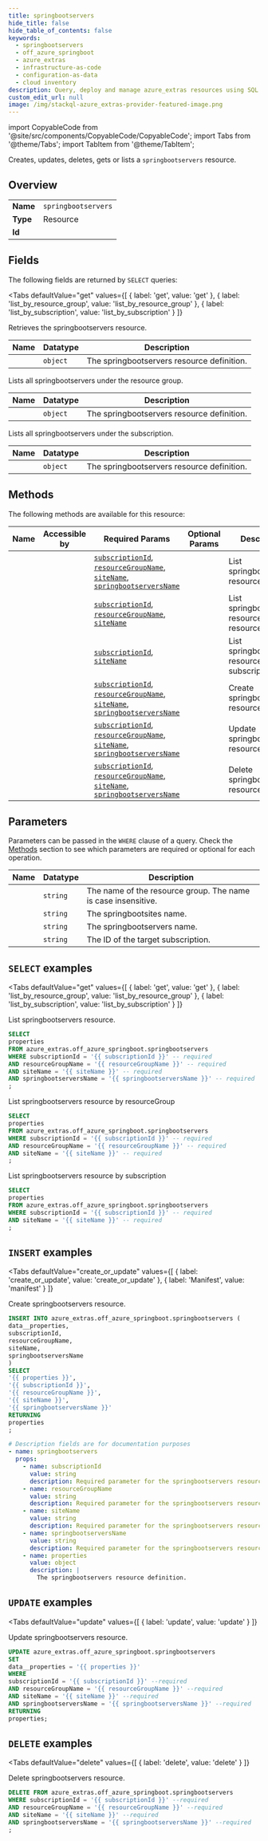 ```yaml
--- 
title: springbootservers
hide_title: false
hide_table_of_contents: false
keywords:
  - springbootservers
  - off_azure_springboot
  - azure_extras
  - infrastructure-as-code
  - configuration-as-data
  - cloud inventory
description: Query, deploy and manage azure_extras resources using SQL
custom_edit_url: null
image: /img/stackql-azure_extras-provider-featured-image.png
---
```


import CopyableCode from '@site/src/components/CopyableCode/CopyableCode';
import Tabs from '@theme/Tabs';
import TabItem from '@theme/TabItem';

Creates, updates, deletes, gets or lists a <code>springbootservers</code> resource.

## Overview
<table><tbody>
<tr><td><b>Name</b></td><td><code>springbootservers</code></td></tr>
<tr><td><b>Type</b></td><td>Resource</td></tr>
<tr><td><b>Id</b></td><td><CopyableCode code="azure_extras.off_azure_springboot.springbootservers" /></td></tr>
</tbody></table>

## Fields

The following fields are returned by `SELECT` queries:

<Tabs
    defaultValue="get"
    values={[
        { label: 'get', value: 'get' },
        { label: 'list_by_resource_group', value: 'list_by_resource_group' },
        { label: 'list_by_subscription', value: 'list_by_subscription' }
    ]}
>
<TabItem value="get">

Retrieves the springbootservers resource.

<table>
<thead>
    <tr>
    <th>Name</th>
    <th>Datatype</th>
    <th>Description</th>
    </tr>
</thead>
<tbody>
<tr>
    <td><CopyableCode code="properties" /></td>
    <td><code>object</code></td>
    <td>The springbootservers resource definition.</td>
</tr>
</tbody>
</table>
</TabItem>
<TabItem value="list_by_resource_group">

Lists all springbootservers under the resource group.

<table>
<thead>
    <tr>
    <th>Name</th>
    <th>Datatype</th>
    <th>Description</th>
    </tr>
</thead>
<tbody>
<tr>
    <td><CopyableCode code="properties" /></td>
    <td><code>object</code></td>
    <td>The springbootservers resource definition.</td>
</tr>
</tbody>
</table>
</TabItem>
<TabItem value="list_by_subscription">

Lists all springbootservers under the subscription.

<table>
<thead>
    <tr>
    <th>Name</th>
    <th>Datatype</th>
    <th>Description</th>
    </tr>
</thead>
<tbody>
<tr>
    <td><CopyableCode code="properties" /></td>
    <td><code>object</code></td>
    <td>The springbootservers resource definition.</td>
</tr>
</tbody>
</table>
</TabItem>
</Tabs>

## Methods

The following methods are available for this resource:

<table>
<thead>
    <tr>
    <th>Name</th>
    <th>Accessible by</th>
    <th>Required Params</th>
    <th>Optional Params</th>
    <th>Description</th>
    </tr>
</thead>
<tbody>
<tr>
    <td><a href="#get"><CopyableCode code="get" /></a></td>
    <td><CopyableCode code="select" /></td>
    <td><a href="#parameter-subscriptionId"><code>subscriptionId</code></a>, <a href="#parameter-resourceGroupName"><code>resourceGroupName</code></a>, <a href="#parameter-siteName"><code>siteName</code></a>, <a href="#parameter-springbootserversName"><code>springbootserversName</code></a></td>
    <td></td>
    <td>List springbootservers resource.</td>
</tr>
<tr>
    <td><a href="#list_by_resource_group"><CopyableCode code="list_by_resource_group" /></a></td>
    <td><CopyableCode code="select" /></td>
    <td><a href="#parameter-subscriptionId"><code>subscriptionId</code></a>, <a href="#parameter-resourceGroupName"><code>resourceGroupName</code></a>, <a href="#parameter-siteName"><code>siteName</code></a></td>
    <td></td>
    <td>List springbootservers resource by resourceGroup</td>
</tr>
<tr>
    <td><a href="#list_by_subscription"><CopyableCode code="list_by_subscription" /></a></td>
    <td><CopyableCode code="select" /></td>
    <td><a href="#parameter-subscriptionId"><code>subscriptionId</code></a>, <a href="#parameter-siteName"><code>siteName</code></a></td>
    <td></td>
    <td>List springbootservers resource by subscription</td>
</tr>
<tr>
    <td><a href="#create_or_update"><CopyableCode code="create_or_update" /></a></td>
    <td><CopyableCode code="insert" /></td>
    <td><a href="#parameter-subscriptionId"><code>subscriptionId</code></a>, <a href="#parameter-resourceGroupName"><code>resourceGroupName</code></a>, <a href="#parameter-siteName"><code>siteName</code></a>, <a href="#parameter-springbootserversName"><code>springbootserversName</code></a></td>
    <td></td>
    <td>Create springbootservers resource.</td>
</tr>
<tr>
    <td><a href="#update"><CopyableCode code="update" /></a></td>
    <td><CopyableCode code="update" /></td>
    <td><a href="#parameter-subscriptionId"><code>subscriptionId</code></a>, <a href="#parameter-resourceGroupName"><code>resourceGroupName</code></a>, <a href="#parameter-siteName"><code>siteName</code></a>, <a href="#parameter-springbootserversName"><code>springbootserversName</code></a></td>
    <td></td>
    <td>Update springbootservers resource.</td>
</tr>
<tr>
    <td><a href="#delete"><CopyableCode code="delete" /></a></td>
    <td><CopyableCode code="delete" /></td>
    <td><a href="#parameter-subscriptionId"><code>subscriptionId</code></a>, <a href="#parameter-resourceGroupName"><code>resourceGroupName</code></a>, <a href="#parameter-siteName"><code>siteName</code></a>, <a href="#parameter-springbootserversName"><code>springbootserversName</code></a></td>
    <td></td>
    <td>Delete springbootservers resource.</td>
</tr>
</tbody>
</table>

## Parameters

Parameters can be passed in the `WHERE` clause of a query. Check the [Methods](#methods) section to see which parameters are required or optional for each operation.

<table>
<thead>
    <tr>
    <th>Name</th>
    <th>Datatype</th>
    <th>Description</th>
    </tr>
</thead>
<tbody>
<tr id="parameter-resourceGroupName">
    <td><CopyableCode code="resourceGroupName" /></td>
    <td><code>string</code></td>
    <td>The name of the resource group. The name is case insensitive.</td>
</tr>
<tr id="parameter-siteName">
    <td><CopyableCode code="siteName" /></td>
    <td><code>string</code></td>
    <td>The springbootsites name.</td>
</tr>
<tr id="parameter-springbootserversName">
    <td><CopyableCode code="springbootserversName" /></td>
    <td><code>string</code></td>
    <td>The springbootservers name.</td>
</tr>
<tr id="parameter-subscriptionId">
    <td><CopyableCode code="subscriptionId" /></td>
    <td><code>string</code></td>
    <td>The ID of the target subscription.</td>
</tr>
</tbody>
</table>

## `SELECT` examples

<Tabs
    defaultValue="get"
    values={[
        { label: 'get', value: 'get' },
        { label: 'list_by_resource_group', value: 'list_by_resource_group' },
        { label: 'list_by_subscription', value: 'list_by_subscription' }
    ]}
>
<TabItem value="get">

List springbootservers resource.

```sql
SELECT
properties
FROM azure_extras.off_azure_springboot.springbootservers
WHERE subscriptionId = '{{ subscriptionId }}' -- required
AND resourceGroupName = '{{ resourceGroupName }}' -- required
AND siteName = '{{ siteName }}' -- required
AND springbootserversName = '{{ springbootserversName }}' -- required
;
```
</TabItem>
<TabItem value="list_by_resource_group">

List springbootservers resource by resourceGroup

```sql
SELECT
properties
FROM azure_extras.off_azure_springboot.springbootservers
WHERE subscriptionId = '{{ subscriptionId }}' -- required
AND resourceGroupName = '{{ resourceGroupName }}' -- required
AND siteName = '{{ siteName }}' -- required
;
```
</TabItem>
<TabItem value="list_by_subscription">

List springbootservers resource by subscription

```sql
SELECT
properties
FROM azure_extras.off_azure_springboot.springbootservers
WHERE subscriptionId = '{{ subscriptionId }}' -- required
AND siteName = '{{ siteName }}' -- required
;
```
</TabItem>
</Tabs>


## `INSERT` examples

<Tabs
    defaultValue="create_or_update"
    values={[
        { label: 'create_or_update', value: 'create_or_update' },
        { label: 'Manifest', value: 'manifest' }
    ]}
>
<TabItem value="create_or_update">

Create springbootservers resource.

```sql
INSERT INTO azure_extras.off_azure_springboot.springbootservers (
data__properties,
subscriptionId,
resourceGroupName,
siteName,
springbootserversName
)
SELECT 
'{{ properties }}',
'{{ subscriptionId }}',
'{{ resourceGroupName }}',
'{{ siteName }}',
'{{ springbootserversName }}'
RETURNING
properties
;
```
</TabItem>
<TabItem value="manifest">

```yaml
# Description fields are for documentation purposes
- name: springbootservers
  props:
    - name: subscriptionId
      value: string
      description: Required parameter for the springbootservers resource.
    - name: resourceGroupName
      value: string
      description: Required parameter for the springbootservers resource.
    - name: siteName
      value: string
      description: Required parameter for the springbootservers resource.
    - name: springbootserversName
      value: string
      description: Required parameter for the springbootservers resource.
    - name: properties
      value: object
      description: |
        The springbootservers resource definition.
```
</TabItem>
</Tabs>


## `UPDATE` examples

<Tabs
    defaultValue="update"
    values={[
        { label: 'update', value: 'update' }
    ]}
>
<TabItem value="update">

Update springbootservers resource.

```sql
UPDATE azure_extras.off_azure_springboot.springbootservers
SET 
data__properties = '{{ properties }}'
WHERE 
subscriptionId = '{{ subscriptionId }}' --required
AND resourceGroupName = '{{ resourceGroupName }}' --required
AND siteName = '{{ siteName }}' --required
AND springbootserversName = '{{ springbootserversName }}' --required
RETURNING
properties;
```
</TabItem>
</Tabs>


## `DELETE` examples

<Tabs
    defaultValue="delete"
    values={[
        { label: 'delete', value: 'delete' }
    ]}
>
<TabItem value="delete">

Delete springbootservers resource.

```sql
DELETE FROM azure_extras.off_azure_springboot.springbootservers
WHERE subscriptionId = '{{ subscriptionId }}' --required
AND resourceGroupName = '{{ resourceGroupName }}' --required
AND siteName = '{{ siteName }}' --required
AND springbootserversName = '{{ springbootserversName }}' --required
;
```
</TabItem>
</Tabs>
